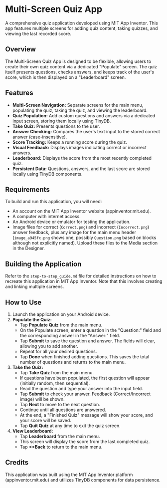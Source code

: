 # Multi-Screen Quiz App

A comprehensive quiz application developed using MIT App Inventor. This app features multiple screens for adding quiz content, taking quizzes, and viewing the last recorded score.

## Overview

The Multi-Screen Quiz App is designed to be flexible, allowing users to create their own quiz content via a dedicated "Populate" screen. The quiz itself presents questions, checks answers, and keeps track of the user's score, which is then displayed on a "Leaderboard" screen.

## Features

* **Multi-Screen Navigation:** Separate screens for the main menu, populating the quiz, taking the quiz, and viewing the leaderboard.
* **Quiz Population:** Add custom questions and answers via a dedicated input screen, storing them locally using TinyDB.
* **Take Quiz:** Presents questions to the user.
* **Answer Checking:** Compares the user's text input to the stored correct answer (case-insensitive).
* **Score Tracking:** Keeps a running score during the quiz.
* **Visual Feedback:** Displays images indicating correct or incorrect answers.
* **Leaderboard:** Displays the score from the most recently completed quiz.
* **Persistent Data:** Questions, answers, and the last score are stored locally using TinyDB components.

## Requirements

To build and run this application, you will need:

* An account on the MIT App Inventor website (appinventor.mit.edu).
* A computer with internet access.
* An Android device or emulator for testing the application.
* Image files for correct (`Correct.png`) and incorrect (`Incorrect.png`) answer feedback, plus any image for the main menu header (`image_a945fc.png` shows one, possibly `Question.png` based on blocks although not explicitly named). Upload these files to the Media section in the Designer.

## Building the Application

Refer to the `step-to-step_guide.md` file for detailed instructions on how to recreate this application in MIT App Inventor. Note that this involves creating and linking multiple screens.

## How to Use

1.  Launch the application on your Android device.
2.  **Populate the Quiz:**
    * Tap **Populate Quiz** from the main menu.
    * On the Populate screen, enter a question in the "Question:" field and the corresponding answer in the "Answer:" field.
    * Tap **Submit** to save the question and answer. The fields will clear, allowing you to add another.
    * Repeat for all your desired questions.
    * Tap **Done** when finished adding questions. This saves the total number of questions and returns to the main menu.
3.  **Take the Quiz:**
    * Tap **Take Quiz** from the main menu.
    * If questions have been populated, the first question will appear (initially random, then sequential).
    * Read the question and type your answer into the input field.
    * Tap **Submit** to check your answer. Feedback (Correct/Incorrect image) will be shown.
    * Tap **Next** to move to the next question.
    * Continue until all questions are answered.
    * At the end, a "Finished Quiz" message will show your score, and your score will be saved.
    * Tap **Quit Quiz** at any time to exit the quiz screen.
4.  **View Leaderboard:**
    * Tap **Leaderboard** from the main menu.
    * This screen will display the score from the last completed quiz.
    * Tap **<<Back** to return to the main menu.

## Credits

This application was built using the MIT App Inventor platform (appinventor.mit.edu) and utilizes TinyDB components for data persistence.
